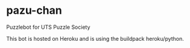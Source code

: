 # pazu-chan
Puzzlebot for UTS Puzzle Society

This bot is hosted on Heroku and is using the buildpack heroku/python.